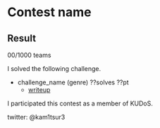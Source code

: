# Contest name 

## Result
00/1000 teams

I solved the following challenge.

* challenge_name (genre) ??solves ??pt
	* [writeup](https://github.com/kam1tsur3/2020_CTF/blob/master/contest_xxx/genre_xxx/challnege_xxx/README.md)

I participated this contest as a member of KUDoS.

twitter: @kam1tsur3
